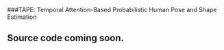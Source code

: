 ###TAPE: Temporal Attention-Based Probabilistic Human Pose and Shape Estimation
## Source code coming soon.
